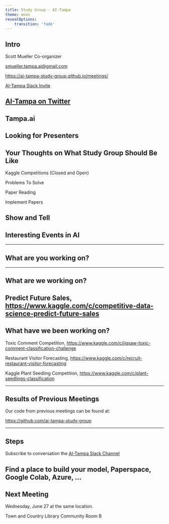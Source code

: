 ```yaml
---
title: Study Group - AI-Tampa
theme: moon
revealOptions:
    transition: 'fade'
---
```

## Intro

Scott Mueller
Co-organizer

smueller.tampa.ai@gmail.com

https://ai-tampa-study-group.github.io/meetings/

[AI-Tampa Slack Invite](https://join.slack.com/t/ai-tampa/shared_invite/enQtNDAwOTE2NjM0MzU2LWM1YWUzMzNlNWFkODYzNTRlYTIzYTgzZTg4ODUwNWQ4M2Y0MjBhZTdmNzgxMWYxYTI1MTkxZTEzZTdkYjYzNDg)

[AI-Tampa on Twitter](https://twitter.com/AiTampa)
---
## Tampa.ai

Looking for Presenters
---
## Your Thoughts on What Study Group Should Be Like

Kaggle Competitions (Closed and Open)

Problems To Solve

Paper Reading

Implement Papers

Show and Tell
---
## Interesting Events in AI

---
## What are you working on?
---
## What are we working on?

Predict Future Sales, https://www.kaggle.com/c/competitive-data-science-predict-future-sales
---
## What have we been working on?

Toxic Comment Competition, https://www.kaggle.com/c/jigsaw-toxic-comment-classification-challenge

Restaurant Visitor Forecasting, https://www.kaggle.com/c/recruit-restaurant-visitor-forecasting

Kaggle Plant Seedling Competition, https://www.kaggle.com/c/plant-seedlings-classification

---
## Results of Previous Meetings

Our code from previous meetings can be found at:

https://github.com/ai-tampa-study-group

---
## Steps

Subscribe to conversation the [AI-Tampa Slack Channel](https://join.slack.com/t/ai-tampa/shared_invite/enQtMzcxOTQ2NjA2NTI5LTM1YzhiMzcyZGFhNGIzNDU3OTBlYTdkNzgxZTM1ODkzNDVjN2FhYmFkYmYzZjI1YmI0NDRmYzY1N2MzMzM2NTM)

Find a place to build your model, Paperspace, Google Colab, Azure, ...
---
## Next Meeting

Wednesday, June 27 at the same location.

Town and Country Library Community Room B



